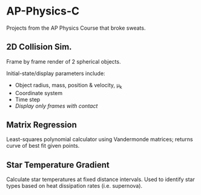 # AP-Physics-C
Projects from the AP Physics Course that broke sweats.
<br>
<h2>2D Collision Sim.</h2>
<p>Frame by frame render of 2 spherical objects.<p>
Initial-state/display parameters include:
<ul>
	<li>Object radius, mass, position & velocity, &mu;<sub>k</sub></li> 
	<li>Coordinate system</li> 
	<li>Time step</li> 
	<li><i>Display only frames with contact</i></li> 
</ul>

<h2>Matrix Regression</h2>
Least-squares polynomial calculator using Vandermonde matrices; returns curve of best fit given points.

<h2>Star Temperature Gradient</h2>  

Calculate star temperatures at fixed distance intervals. Used to identify star types based on heat dissipation rates (i.e. supernova).
